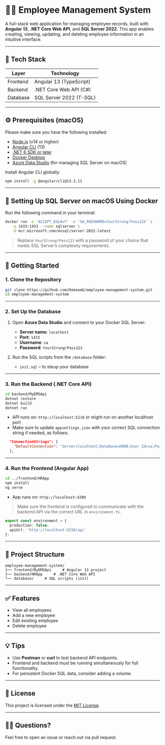 # 🧑‍💼 Employee Management System

A full-stack web application for managing employee records, built with **Angular 13**, **.NET Core Web API**, and **SQL Server 2022**. This app enables creating, viewing, updating, and deleting employee information in an intuitive interface.

---

## 🧰 Tech Stack

| Layer       | Technology              |
|-------------|--------------------------|
| Frontend    | Angular 13 (TypeScript)  |
| Backend     | .NET Core Web API (C#)   |
| Database    | SQL Server 2022 (T-SQL)  |

---

## ⚙️ Prerequisites (macOS)

Please make sure you have the following installed:

- [Node.js](https://nodejs.org/en/download/) (v14 or higher)
- [Angular CLI](https://angular.io/cli) (13)
- [.NET 6 SDK or later](https://dotnet.microsoft.com/en-us/download)
- [Docker Desktop](https://www.docker.com/products/docker-desktop/)
- [Azure Data Studio](https://learn.microsoft.com/en-us/sql/azure-data-studio/download-azure-data-studio) (for managing SQL Server on macOS)

Install Angular CLI globally:

```bash
npm install -g @angular/cli@13.3.11
```

---

## 🐳 Setting Up SQL Server on macOS Using Docker

Run the following command in your terminal:

```bash
docker run -e 'ACCEPT_EULA=Y' -e 'SA_PASSWORD=YourStrong!Pass123' \
   -p 1433:1433 --name sqlserver \
   -d mcr.microsoft.com/mssql/server:2022-latest
```

> Replace `YourStrong!Pass123` with a password of your choice that meets SQL Server’s complexity requirements.

---

## 🚀 Getting Started

### 1. Clone the Repository

```bash
git clone https://github.com/HakeemG/employee-management-system.git
cd employee-management-system
```

---

### 2. Set Up the Database

1. Open **Azure Data Studio** and connect to your Docker SQL Server:
   - **Server name**: `localhost`
   - **Port**: `1433`
   - **Username**: `sa`
   - **Password**: `YourStrong!Pass123`

2. Run the SQL scripts from the `/database` folder:
   - `init.sql` – to steup your database
---

### 3. Run the Backend (.NET Core API)

```bash
cd backend/MyEMSApi
dotnet restore
dotnet build
dotnet run
```

- API runs on: `http://localhost:5210` or might run on another localhost port
- Make sure to update `appsettings.json` with your correct SQL connection string if needed, as follows:
```json
  "ConnectionStrings": {
    "DefaultConnection": "Server=localhost;Database=HRDB;User Id=sa;Password=YourStrong!Pass123;TrustServerCertificate=True;"
  },
```

---

### 4. Run the Frontend (Angular App)

```bash
cd ../frontend/HRApp
npm install
ng serve
```

- App runs on: `http://localhost:4200`

> Make sure the frontend is configured to communicate with the backend API via the correct URL in `environment.ts`.
```ts
export const environment = {
  production: false,
  apiUrl: 'http://localhost:5210/api'
};
```
---

## 📂 Project Structure

```
employee-management-system/
├── frontend/MyEMSApi     # Angular 13 project
├── backend/HRApp     # .NET Core Web API
└── database/     # SQL scripts (init)
```

---

## ✅ Features

- View all employees
- Add a new employee
- Edit existing employee
- Delete employee

---

## 💡 Tips

- Use **Postman** or **curl** to test backend API endpoints.
- Frontend and backend must be running simultaneously for full functionality.
- For persistent Docker SQL data, consider adding a volume.

---

## 📄 License

This project is licensed under the [MIT License](LICENSE).

---

## 🙋‍♂️ Questions?

Feel free to open an issue or reach out via pull request.
